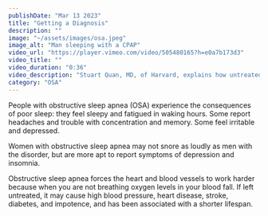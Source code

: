 ```yaml
---
publishDate: "Mar 13 2023"
title: "Getting a Diagnosis"
description: ""
image: "~/assets/images/osa.jpeg"
image_alt: "Man sleeping with a CPAP"
video_url: "https://player.vimeo.com/video/505480165?h=e0a7b173d3"
video_title: ""
video_duration: "0:36"
video_description: "Stuart Quan, MD, of Harvard, explains how untreated obstructive sleep apnea may lead to serious medical disorders."
category: "OSA"
---
```

People with obstructive sleep apnea (OSA) experience the consequences of poor sleep: they feel sleepy and fatigued in waking hours. Some report headaches and trouble with concentration and memory. Some feel irritable and depressed.

Women with obstructive sleep apnea may not snore as loudly as men with the disorder, but are more apt to report symptoms of depression and insomnia.

Obstructive sleep apnea forces the heart and blood vessels to work harder because when you are not breathing oxygen levels in your blood fall. If left untreated, it may cause high blood pressure, heart disease, stroke, diabetes, and impotence, and has been associated with a shorter lifespan.

